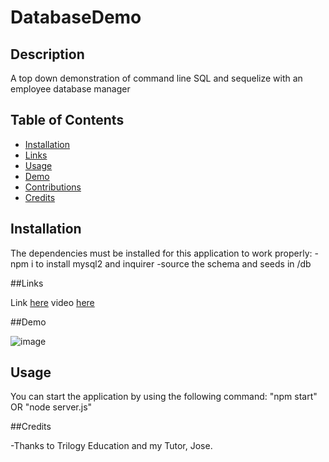 # DatabaseDemo

## Description
A top down demonstration of command line SQL and sequelize with an employee database manager

## Table of Contents

  - [Installation](#Installation)
  - [Links](#Links)
  - [Usage](#Usage)
  - [Demo](#Demo)
  - [Contributions](#Contributions)
  - [Credits](#Credits)

## Installation 

The dependencies must be installed for this application to work properly: 
  -npm i to install mysql2 and inquirer
  -source the schema and seeds in /db
  
##Links

Link [here](https://github.com/Jackgoers96/DatabaseDemo)
video [here](https://watch.screencastify.com/v/sRortwU6RI6Pu5wz3SQl)

##Demo


![image](https://user-images.githubusercontent.com/81663225/142688387-cc926439-fa5d-4586-abc3-347e6763fefb.png)


## Usage

You can start the application by using the following command:
"npm start" OR "node server.js"


##Credits

-Thanks to Trilogy Education and my Tutor, Jose. 


